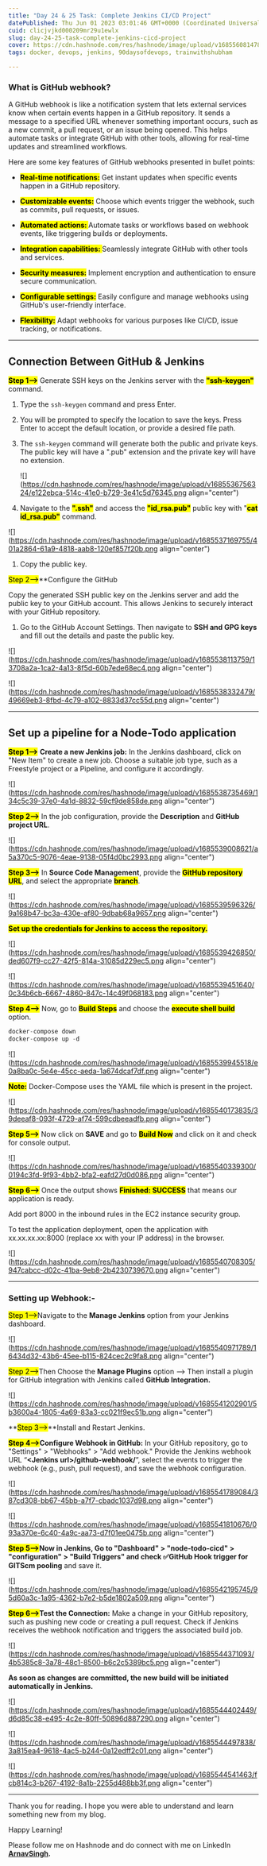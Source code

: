```yaml
---
title: "Day 24 & 25 Task: Complete Jenkins CI/CD Project"
datePublished: Thu Jun 01 2023 03:01:46 GMT+0000 (Coordinated Universal Time)
cuid: clicjvjkd000209mr29u1ewlx
slug: day-24-25-task-complete-jenkins-cicd-project
cover: https://cdn.hashnode.com/res/hashnode/image/upload/v1685560814781/90893030-be58-4016-a370-769fcf33c495.png
tags: docker, devops, jenkins, 90daysofdevops, trainwithshubham

---
```


### What is GitHub webhook?

A GitHub webhook is like a notification system that lets external services know when certain events happen in a GitHub repository. It sends a message to a specified URL whenever something important occurs, such as a new commit, a pull request, or an issue being opened. This helps automate tasks or integrate GitHub with other tools, allowing for real-time updates and streamlined workflows.

Here are some key features of GitHub webhooks presented in bullet points:

* **<mark>Real-time notifications:</mark>** Get instant updates when specific events happen in a GitHub repository.
    
* **<mark>Customizable events:</mark>** Choose which events trigger the webhook, such as commits, pull requests, or issues.
    
* **<mark>Automated actions: </mark>** Automate tasks or workflows based on webhook events, like triggering builds or deployments.
    
* **<mark>Integration capabilities: </mark>** Seamlessly integrate GitHub with other tools and services.
    
* **<mark>Security measures:</mark>** Implement encryption and authentication to ensure secure communication.
    
* **<mark>Configurable settings:</mark>** Easily configure and manage webhooks using GitHub's user-friendly interface.
    
* **<mark>Flexibility:</mark>** Adapt webhooks for various purposes like CI/CD, issue tracking, or notifications.
    

---

## Connection Between GitHub & Jenkins

**<mark>Step 1--&gt;</mark>** Generate SSH keys on the Jenkins server with the **<mark>"ssh-keygen"</mark>** command.

1. Type the `ssh-keygen` command and press Enter.
    
2. You will be prompted to specify the location to save the keys. Press Enter to accept the default location, or provide a desired file path.
    
3. The `ssh-keygen` command will generate both the public and private keys. The public key will have a ".pub" extension and the private key will have no extension.
    
    ![](https://cdn.hashnode.com/res/hashnode/image/upload/v1685536756324/e122ebca-514c-41e0-b729-3e41c5d76345.png align="center")
    
4. Navigate to the **<mark>".ssh"</mark>** and access the **<mark>"id_rsa.pub"</mark>** public key with "**<mark>cat id_rsa.pub"</mark>** command.
    

![](https://cdn.hashnode.com/res/hashnode/image/upload/v1685537169755/401a2864-61a9-4818-aab8-120ef857f20b.png align="center")

1. Copy the public key.
    

<mark>Step 2--&gt;</mark>\*\*Configure the GitHub

Copy the generated SSH public key on the Jenkins server and add the public key to your GitHub account. This allows Jenkins to securely interact with your GitHub repository.

1. Go to the GitHub Account Settings. Then navigate to **SSH and GPG keys** and fill out the details and paste the public key.
    

![](https://cdn.hashnode.com/res/hashnode/image/upload/v1685538113759/13708a2a-1ca2-4a13-8f5d-60b7ede68ec4.png align="center")

![](https://cdn.hashnode.com/res/hashnode/image/upload/v1685538332479/49669eb3-8fbd-4c79-a102-8833d37cc55d.png align="center")

---

## Set up a pipeline for a Node-Todo application

**<mark>Step 1--&gt;</mark>** **Create a new Jenkins job:** In the Jenkins dashboard, click on "New Item" to create a new job. Choose a suitable job type, such as a Freestyle project or a Pipeline, and configure it accordingly.

![](https://cdn.hashnode.com/res/hashnode/image/upload/v1685538735469/134c5c39-37e0-4a1d-8832-59cf9de858de.png align="center")

**<mark>Step 2--&gt;</mark>** In the job configuration, provide the **Description** and **GitHub project URL**.

![](https://cdn.hashnode.com/res/hashnode/image/upload/v1685539008621/a5a370c5-9076-4eae-9138-05f4d0bc2993.png align="center")

**<mark>Step 3--&gt;</mark>** In **Source Code Management**, provide the **<mark>GitHub repository URL</mark>**, and select the appropriate **<mark>branch</mark>**.

![](https://cdn.hashnode.com/res/hashnode/image/upload/v1685539596326/9a168b47-bc3a-430e-af80-9dbab68a9657.png align="center")

**<mark>Set up the credentials for Jenkins to access the repository.</mark>**

![](https://cdn.hashnode.com/res/hashnode/image/upload/v1685539426850/ded607f9-cc27-42f5-814a-31085d229ec5.png align="center")

![](https://cdn.hashnode.com/res/hashnode/image/upload/v1685539451640/0c34b6cb-6667-4860-847c-14c49f068183.png align="center")

**<mark>Step 4--&gt;</mark>** Now, go to **<mark>Build Steps</mark>** and choose the **<mark>execute shell build</mark>** option.

```python
docker-compose down
docker-compose up -d
```

![](https://cdn.hashnode.com/res/hashnode/image/upload/v1685539945518/e0a8ba0c-5e4e-45cc-aeda-1a674dcaf7df.png align="center")

**<mark>Note:</mark>** Docker-Compose uses the YAML file which is present in the project.

![](https://cdn.hashnode.com/res/hashnode/image/upload/v1685540173835/39deeaf8-093f-4729-af74-599cdbeeadfb.png align="center")

**<mark>Step 5--&gt;</mark>** Now click on **SAVE** and go to **<mark>Build Now</mark>** and click on it and check for console output.

![](https://cdn.hashnode.com/res/hashnode/image/upload/v1685540339300/0194c3fd-9f93-4bb2-bfa2-eafd27d0d086.png align="center")

**<mark>Step 6--&gt;</mark>** Once the output shows **<mark>Finished: SUCCESS</mark>** that means our application is ready.

Add port 8000 in the inbound rules in the EC2 instance security group.

To test the application deployment, open the application with xx.xx.xx.xx:8000 (replace xx with your IP address) in the browser.

![](https://cdn.hashnode.com/res/hashnode/image/upload/v1685540708305/947cabcc-d02c-41ba-9eb8-2b4230739670.png align="center")

---

### Setting up Webhook:-

<mark>Step 1--&gt;</mark>Navigate to the **Manage Jenkins** option from your Jenkins dashboard.

![](https://cdn.hashnode.com/res/hashnode/image/upload/v1685540971789/16434d32-43b6-45ee-b115-824cec2c9fa8.png align="center")

<mark>Step 2--&gt;</mark>Then Choose the **Manage Plugins** option --&gt; Then install a plugin for GitHub integration with Jenkins called **GitHub Integration.**

![](https://cdn.hashnode.com/res/hashnode/image/upload/v1685541202901/5b3600a4-1805-4a69-83a3-cc021f9ec51b.png align="center")

**<mark>Step 3--&gt;</mark>**Install and Restart Jenkins.

**<mark>Step 4--&gt;</mark>Configure Webhook in GitHub:** In your GitHub repository, go to "Settings" &gt; "Webhooks" &gt; "Add webhook." Provide the Jenkins webhook URL “**&lt;Jenkins url&gt;/github-webhook/**”, select the events to trigger the webhook (e.g., push, pull request), and save the webhook configuration.

![](https://cdn.hashnode.com/res/hashnode/image/upload/v1685541789084/387cd308-bb67-45bb-a7f7-cbadc1037d98.png align="center")

![](https://cdn.hashnode.com/res/hashnode/image/upload/v1685541810676/093a370e-6c40-4a9c-aa73-d7f01ee0475b.png align="center")

**<mark>Step 5--&gt;</mark>Now in Jenkins, Go to "Dashboard" &gt; "node-todo-cicd" &gt; "configuration" &gt; "Build Triggers" and check ✅GitHub Hook trigger for GITScm pooling** and save it.

![](https://cdn.hashnode.com/res/hashnode/image/upload/v1685542195745/95d60a3c-1a95-4362-b7e2-b5de1802a509.png align="center")

**<mark>Step 6--&gt;</mark>Test the Connection:** Make a change in your GitHub repository, such as pushing new code or creating a pull request. Check if Jenkins receives the webhook notification and triggers the associated build job.

![](https://cdn.hashnode.com/res/hashnode/image/upload/v1685544371093/4b5385c8-3a78-48c1-8500-b6c2c5389bc5.png align="center")

**As soon as changes are committed, the new build will be initiated automatically in Jenkins.**

![](https://cdn.hashnode.com/res/hashnode/image/upload/v1685544402449/d6d85c38-e495-4c2e-80ff-50896d887290.png align="center")

![](https://cdn.hashnode.com/res/hashnode/image/upload/v1685544497838/3a815ea4-9618-4ac5-b244-0a12edff2c01.png align="center")

![](https://cdn.hashnode.com/res/hashnode/image/upload/v1685544541463/fcb814c3-b267-4192-8a1b-2255d488bb3f.png align="center")

---

Thank you for reading. I hope you were able to understand and learn something new from my blog.

Happy Learning!

Please follow me on Hashnode and do connect with me on LinkedIn [**ArnavSingh**](https://www.linkedin.com/in/arnav-singh-6897b7226/)**.**